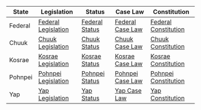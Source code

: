 | State | Legislation | Status | Case Law | Constitution |
|-------|-------------|--------|----------|--------------|
| Federal | [Federal Legislation](http://www.fsmlaw.org/fsm/code/) | [Federal Status](http://www.fsmlaw.org/fsm/) | [Federal Case Law](http://www.fsmlaw.org/fsm/supreme.php) | [Federal Constitution](http://www.fsmlaw.org/fsm/constitution.htm) |
| Chuuk | [Chuuk Legislation](http://www.fsmlaw.org/chuuk/code/) | [Chuuk Status](http://www.fsmlaw.org/chuuk/) | [Chuuk Case Law](http://www.fsmlaw.org/chuuk/supreme.php) | [Chuuk Constitution](http://www.fsmlaw.org/chuuk/constitution.htm) |
| Kosrae | [Kosrae Legislation](http://www.fsmlaw.org/kosrae/code/) | [Kosrae Status](http://www.fsmlaw.org/kosrae/) | [Kosrae Case Law](http://www.fsmlaw.org/kosrae/supreme.php) | [Kosrae Constitution](http://www.fsmlaw.org/kosrae/constitution.htm) |
| Pohnpei | [Pohnpei Legislation](http://www.fsmlaw.org/pohnpei/code/) | [Pohnpei Status](http://www.fsmlaw.org/pohnpei/) | [Pohnpei Case Law](http://www.fsmlaw.org/pohnpei/supreme.php) | [Pohnpei Constitution](http://www.fsmlaw.org/pohnpei/constitution.htm) |
| Yap | [Yap Legislation](http://www.fsmlaw.org/yap/code/) | [Yap Status](http://www.fsmlaw.org/yap/) | [Yap Case Law](http://www.fsmlaw.org/yap/supreme.php) | [Yap Constitution](http://www.fsmlaw.org/yap/constitution.htm) |